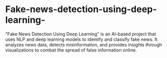# Fake-news-detection-using-deep-learning-
"Fake News Detection Using Deep Learning" is an AI-based project that uses NLP and deep learning models to identify and classify fake news. It analyzes news data, detects misinformation, and provides insights through visualizations to combat the spread of false information online.
